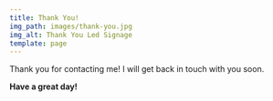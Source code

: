 ```yaml
---
title: Thank You!
img_path: images/thank-you.jpg
img_alt: Thank You Led Signage
template: page
---
```


Thank you for contacting me! I will get back in touch with you soon.

**Have a great day!**
